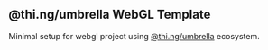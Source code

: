 ## @thi.ng/umbrella WebGL Template

Minimal setup for webgl project using [@thi.ng/umbrella](https://github.com/thi-ng/umbrella) ecosystem.